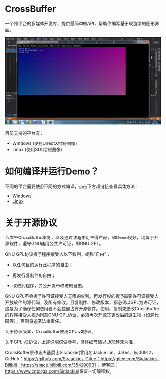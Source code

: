 # CrossBuffer

一个跨平台的多媒体开发库，提供最简单的API，帮助你编写基于软渲染的图形界面。

![Demo](./Resources/Demo.png)

目前支持的平台有：

- Windows (使用DirectX绘制图像)
- Linux (使用SDL绘制图像)

# 如何编译并运行Demo？

不同的平台需要使用不同的方式编译，点击下方超链接查看具体方法：

- [Windows](./WindowsSimuLayer/ConfigurationDocument/ConfigurationDocument.md)
- [Linux](./LinuxSimuLayer/ConfigurationDocument/ConfigurationDocument.md)

# 关于开源协议

仓库中CrossBuffer本身，以及通过该程序衍生得产品，如Demo视频，均属于开源软件，遵守GNU通用公共许可证，即GNU GPL。

GNU GPL协议授予程序接受人以下权利，或称“自由”：

- 以任何目的运行此程序的自由；

- 再发行复制件的自由；

- 改进此程序，并公开发布改进的自由。

GNU GPL不会授予许可证接受人无限的权利。再发行权的授予需要许可证接受人开放软件的源代码，及所有修改。且复制件、修改版本，都必须以GPL为许可证，这是为了确保任何使用者不会独自占有开源软件。使用、复制或更改CrossBuffer的程序接受人视为同意GNU GPL协议，必须再次开源其更改后的派生物（如源代码等），否则将追究法律责任。

关于协议版本，CrossBuffer使用GPL v2协议。

关于GPL v2协议，上述说明仅做参考，具体细节请以LICENSE为准，

CrossBuffer原作者杰基爵士SirJackie(曾用名Jackie Lin、Jakes、lyj00912，GitHub：https://github.com/SirJackie，Gitee：https://gitee.com/SirJackie，Bilibili：https://space.bilibili.com/354290931 ，博客园：https://www.cnblogs.com/SirJackie)保留一切解释权。